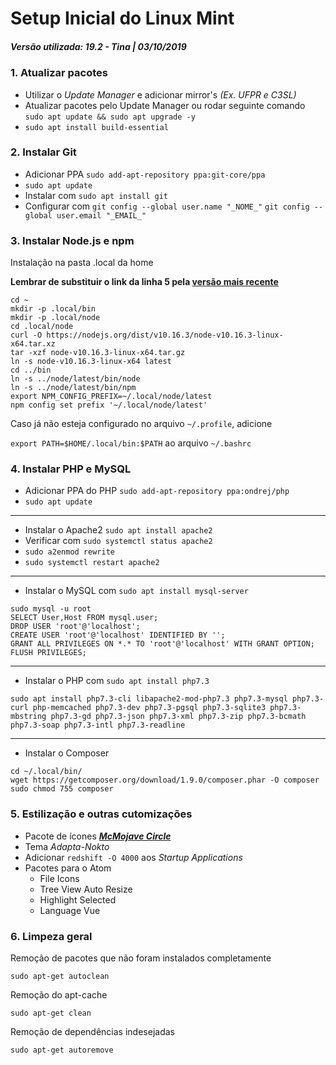 # Setup Inicial do Linux Mint

##### Versão utilizada: 19.2 - Tina | 03/10/2019

### 1. Atualizar pacotes
- Utilizar o *Update Manager* e adicionar mirror's *(Ex. UFPR e C3SL)*
- Atualizar pacotes pelo Update Manager ou rodar seguinte comando
    `sudo apt update && sudo apt upgrade -y`
- `sudo apt install build-essential`

### 2. Instalar Git
- Adicionar PPA `sudo add-apt-repository ppa:git-core/ppa`
- `sudo apt update`
- Instalar com `sudo apt install git`
- Configurar com
`git config --global user.name "_NOME_"`
`git config --global user.email "_EMAIL_"`

### 3. Instalar Node.js e npm
Instalação na pasta .local da home

**Lembrar de substituir o link da linha 5 pela [versão mais recente](https://nodejs.org/en/download/)**
```
cd ~
mkdir -p .local/bin
mkdir -p .local/node
cd .local/node
curl -O https://nodejs.org/dist/v10.16.3/node-v10.16.3-linux-x64.tar.xz
tar -xzf node-v10.16.3-linux-x64.tar.gz
ln -s node-v10.16.3-linux-x64 latest
cd ../bin
ln -s ../node/latest/bin/node
ln -s ../node/latest/bin/npm
export NPM_CONFIG_PREFIX=~/.local/node/latest
npm config set prefix '~/.local/node/latest'
```
Caso já não esteja configurado no arquivo `~/.profile`, adicione

`export PATH=$HOME/.local/bin:$PATH` ao arquivo `~/.bashrc`

### 4. Instalar PHP e MySQL
- Adicionar PPA do PHP `sudo add-apt-repository ppa:ondrej/php`
- `sudo apt update`
--------
- Instalar o Apache2 `sudo apt install apache2`
- Verificar com `sudo systemctl status apache2`
- `sudo a2enmod rewrite`
- `sudo systemctl restart apache2`
--------
- Instalar o MySQL com `sudo apt install mysql-server`
```
sudo mysql -u root
SELECT User,Host FROM mysql.user;
DROP USER 'root'@'localhost';
CREATE USER 'root'@'localhost' IDENTIFIED BY '';
GRANT ALL PRIVILEGES ON *.* TO 'root'@'localhost' WITH GRANT OPTION;
FLUSH PRIVILEGES;
```
--------
- Instalar o PHP com `sudo apt install php7.3`
```
sudo apt install php7.3-cli libapache2-mod-php7.3 php7.3-mysql php7.3-curl php-memcached php7.3-dev php7.3-pgsql php7.3-sqlite3 php7.3-mbstring php7.3-gd php7.3-json php7.3-xml php7.3-zip php7.3-bcmath php7.3-soap php7.3-intl php7.3-readline
```
--------
- Instalar o Composer
```
cd ~/.local/bin/
wget https://getcomposer.org/download/1.9.0/composer.phar -O composer
sudo chmod 755 composer
```

### 5. Estilização e outras cutomizações
- Pacote de ícones [***McMojave Circle***](https://www.cinnamon-look.org/p/1305429/)
- Tema *Adapta-Nokto*
- Adicionar `redshift -O 4000` aos *Startup Applications*
- Pacotes para o Atom
    - File Icons
    - Tree View Auto Resize
    - Highlight Selected
    - Language Vue

### 6. Limpeza geral
Remoção de pacotes que não foram instalados completamente

`sudo apt-get autoclean`

Remoção do apt-cache

`sudo apt-get clean`

Remoção de dependências indesejadas

`sudo apt-get autoremove`
